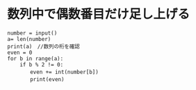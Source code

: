 # 数列中で偶数番目だけ足し上げる
    number = input()
    a= len(number) 
    print(a)　//数列の桁を確認
    even = 0
    for b in range(a):
        if b % 2 != 0:
        　　even += int(number[b])
        　　print(even)
          
